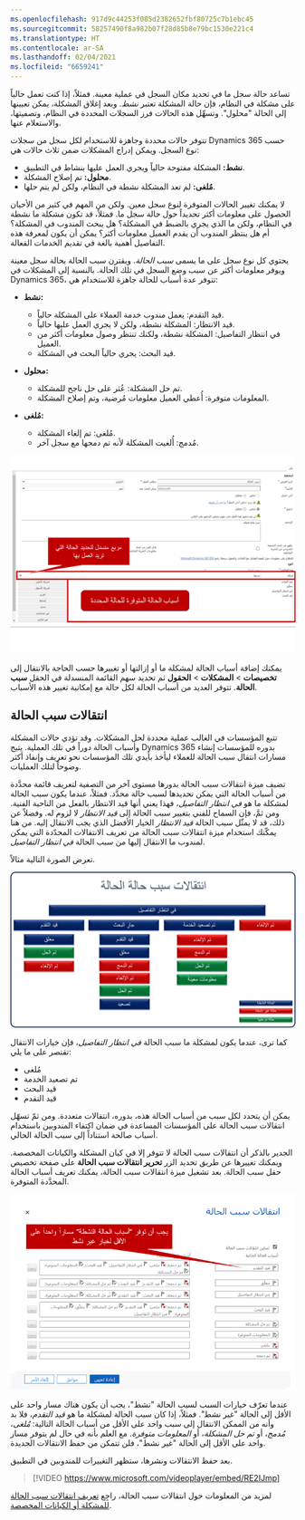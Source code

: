 ```yaml
---
ms.openlocfilehash: 917d9c44253f085d2382652fbf80725c7b1ebc45
ms.sourcegitcommit: 58257490f8a982b07f28d85b8e79bc1530e221c4
ms.translationtype: HT
ms.contentlocale: ar-SA
ms.lasthandoff: 02/04/2021
ms.locfileid: "6659241"
---
```

تساعد حالة سجل ما في تحديد مكان السجل في عملية معينة. فمثلاً، إذا كنت تعمل حالياً على مشكلة في النظام، فإن حالة المشكلة تعتبر *نشط*. وبعد إغلاق المشكلة، يمكن تعيينها إلى الحالة "محلول". وتسهِّل هذه الحالات فرز السجلات المحددة في النظام، وتصفيتها، والاستعلام عنها.

تتوفر حالات محددة وجاهزة للاستخدام لكل سجل من سجلات Dynamics 365 حسب نوع السجل. ويمكن إدراج المشكلات ضمن ثلاث حالات هي:

- **نشط:** المشكلة مفتوحة حالياً ويجري العمل عليها بنشاط في التطبيق.
- **محلول:** تم إصلاح المشكلة.
- **مُلغى:** لم تعد المشكلة نشطة في النظام، ولكن لم يتم حلها.

لا يمكنك تغيير الحالات المتوفرة لنوع سجل معين. ولكن من المهم في كثير من الأحيان الحصول على معلومات أكثر تحديداً حول حالة سجل ما. فمثلاً، قد تكون مشكلة ما نشطة في النظام، ولكن ما الذي يجري بالضبط في المشكلة؟ هل يبحث المندوب في المشكلة؟ أم هل ينتظر المندوب أن يقدم العميل معلومات أكثر؟ يمكن أن يكون لمعرفة هذه التفاصيل أهمية بالغة في تقديم الخدمات الفعالة.

يحتوي كل نوع سجل على ما يسمى *سبب الحالة*. ويقترن سبب الحالة بحالة سجل معينة ويوفر معلومات أكثر عن سبب وضع السجل في تلك الحالة. بالنسبة إلى المشكلات في Dynamics 365، تتوفر عدة أسباب للحالة جاهزة للاستخدام هي:

- **نشط:**
    - قيد التقدم: يعمل مندوب خدمة العملاء على المشكلة حالياً.
    - قيد الانتظار: المشكلة نشطة، ولكن لا يجري العمل عليها حالياً.
    - في انتظار التفاصيل: المشكلة نشطة، ولكنك تنتظر وصول معلومات أكثر من العميل.
    - قيد البحث: يجري حالياً البحث في المشكلة.

- **محلول:‬**
    - تم حل المشكلة: عُثر على حل ناجح للمشكلة.
    - المعلومات متوفرة: أُعطي العميل معلومات مُرضية، وتم إصلاح المشكلة.

- **مُلغى:**
    - مُلغى: تم إلغاء المشكلة.
    - مُدمج: أُلغيت المشكلة لأنه تم دمجها مع سجل آخر.

![لقطة شاشة للحقل حالة المشكلة مع الحالات المتوفرة.](../media/cm_unit6_1.png)

يمكنك إضافة أسباب الحالة لمشكلة ما أو إزالتها أو تغييرها حسب الحاجة بالانتقال إلى **تخصيصات** \> **المشكلات** \> **الحقول** ثم تحديد سهم القائمة المنسدلة في الحقل **سبب الحالة**. تتوفر العديد من أسباب الحالة لكل حالة مع إمكانية تغيير هذه الأسباب.

## <a name="status-reason-transitions"></a>انتقالات سبب الحالة

تتبع المؤسسات في الغالب عملية محددة لحل المشكلات. وقد تؤدي حالات المشكلة وأسباب الحالة دوراً في تلك العملية. يتيح Dynamics 365 بدوره للمؤسسات إنشاء مسارات انتقال سبب الحالة للعملاء ليأخذ بأيدي تلك المؤسسات نحو تعريف وإنفاذ أكثر وضوحاً لتلك العمليات.

تضيف ميزة انتقالات سبب الحالة بدورها مستوى آخر من التصفية لتعريف قائمة محدَّدة من أسباب الحالة التي يمكن تحديدها لسبب حالة محدَّد. فمثلاً، عندما يكون سبب الحالة لمشكلة ما هو *في انتظار التفاصيل*، فهذا يعني أنها قيد الانتظار بالفعل من الناحية الفنية. ومن ثمَّ، فإن السماح للفني بتغيير سبب الحالة إلى *قيد الانتظار* لا لزوم له. وفضلاً عن ذلك، قد لا يمثّل سبب الحالة *قيد الانتظار* الخيار الأفضل الذي يجب الانتقال إليه. من هنا يمكّنك استخدام ميزة انتقالات سبب الحالة من تعريف الانتقالات المحدّدة التي يمكن لمندوب ما الانتقال إليها من سبب الحالة *في انتظار التفاصيل*.

تعرض الصورة التالية مثالاً.

![رسم تخطيطي لانتقالات سبب الحالة لمشكلة.](../media/cm_unit6_2.png)

كما ترى، عندما يكون لمشكلة ما سبب الحالة *في انتظار التفاصيل*، فإن خيارات الانتقال تقتصر على ما يلي:

- مُلغى
- تم تصعيد الخدمة
- قيد البحث
- ‏‏قيد التقدم

يمكن أن يتحدد لكل سبب من أسباب الحالة هذه، بدوره، انتقالات متعددة. ومن ثمّ تسهّل انتقالات سبب الحالة على المؤسسات المساعدة في ضمان اكتفاء المندوبين باستخدام أسباب صالحة استناداً إلى سبب الحالة الحالي.

الجدير بالذكر أن انتقالات سبب الحالة لا تتوفر إلا في كيان المشكلة والكيانات المخصصة. ويمكنك تغييرها عن طريق تحديد الزر **تحرير انتقالات سبب الحالة** على صفحة تخصيص حقل سبب الحالة. بعد تشغيل ميزة انتقالات سبب الحالة، يمكنك تعريف أسباب الحالة المحدَّدة المتوفرة.

![لقطة شاشة لانتقالات سبب الحالة.](../media/cm_unit6_3.png)

عندما تعرّف خيارات السبب لسبب الحالة "نشط"، يجب أن يكون هناك مسار واحد على الأقل إلى الحالة "غير نشط". فمثلاً، إذا كان سبب الحالة لمشكلة ما هو *قيد التقدم*، فلا بد وأنه من الممكن الانتقال إلى سبب واحد على الأقل من أسباب الحالة التالية: *مُلغى*، *مُدمج*، أو *تم حل المشكلة*، أو *المعلومات متوفرة*. مع العلم بأنه في حال لم يتوفر مسار واحد على الأقل إلى الحالة "غير نشط"، فلن تتمكن من حفظ الانتقالات الجديدة.

بعد حفظ الانتقالات ونشرها، ستظهر التغييرات للمندوبين في التطبيق.

> [!VIDEO https://www.microsoft.com/videoplayer/embed/RE2IJmp]

لمزيد من المعلومات حول انتقالات سبب الحالة، راجِع [تعريف انتقالات سبب الحالة للمشكلة أو الكيانات المخصصة](https://docs.microsoft.com/dynamics365/customer-engagement/customize/define-status-reason-transitions).
